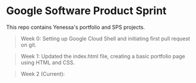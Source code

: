 # Google Software Product Sprint
This repo contains Yenessa's portfolio and SPS projects.
> Week 0: Setting up Google Cloud Shell and initiating first pull request on git.

> Week 1: Updated the index.html file, creating a basic portfolio page using HTML and CSS.

> Week 2 (Current):